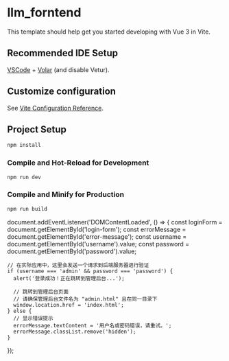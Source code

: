 # llm_forntend

This template should help get you started developing with Vue 3 in Vite.

## Recommended IDE Setup

[VSCode](https://code.visualstudio.com/) + [Volar](https://marketplace.visualstudio.com/items?itemName=Vue.volar) (and disable Vetur).

## Customize configuration

See [Vite Configuration Reference](https://vite.dev/config/).

## Project Setup

```sh
npm install
```

### Compile and Hot-Reload for Development

```sh
npm run dev
```

### Compile and Minify for Production

```sh
npm run build
```

document.addEventListener('DOMContentLoaded', () => {
const loginForm = document.getElementById('login-form');
const errorMessage = document.getElementById('error-message');
const username = document.getElementById('username').value;
const password = document.getElementById('password').value;

    // 在实际应用中，这里会发送一个请求到后端服务器进行验证
    if (username === 'admin' && password === 'password') {
      alert('登录成功！正在跳转到管理后台...');

      // 跳转到管理后台页面
      // 请确保管理后台文件名为 "admin.html" 且在同一目录下
      window.location.href = 'index.html';
    } else {
      // 显示错误提示
      errorMessage.textContent = '用户名或密码错误，请重试。';
      errorMessage.classList.remove('hidden');
    }
});
